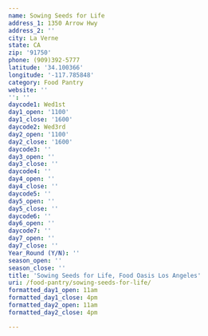 ```yaml
---
name: Sowing Seeds for Life
address_1: 1350 Arrow Hwy
address_2: ''
city: La Verne
state: CA
zip: '91750'
phone: (909)392-5777
latitude: '34.100366'
longitude: '-117.785848'
category: Food Pantry
website: ''
'': ''
daycode1: Wed1st
day1_open: '1100'
day1_close: '1600'
daycode2: Wed3rd
day2_open: '1100'
day2_close: '1600'
daycode3: ''
day3_open: ''
day3_close: ''
daycode4: ''
day4_open: ''
day4_close: ''
daycode5: ''
day5_open: ''
day5_close: ''
daycode6: ''
day6_open: ''
daycode7: ''
day7_open: ''
day7_close: ''
Year_Round (Y/N): ''
season_open: ''
season_close: ''
title: 'Sowing Seeds for Life, Food Oasis Los Angeles'
uri: /food-pantry/sowing-seeds-for-life/
formatted_day1_open: 11am
formatted_day1_close: 4pm
formatted_day2_open: 11am
formatted_day2_close: 4pm

---
```

